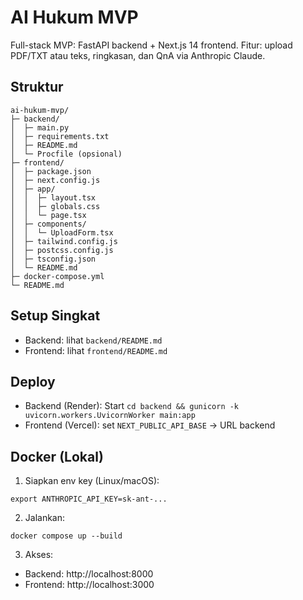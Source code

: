 # AI Hukum MVP

Full-stack MVP: FastAPI backend + Next.js 14 frontend. Fitur: upload PDF/TXT atau teks, ringkasan, dan QnA via Anthropic Claude.

## Struktur
```
ai-hukum-mvp/
├─ backend/
│  ├─ main.py
│  ├─ requirements.txt
│  ├─ README.md
│  └─ Procfile (opsional)
├─ frontend/
│  ├─ package.json
│  ├─ next.config.js
│  ├─ app/
│  │  ├─ layout.tsx
│  │  ├─ globals.css
│  │  └─ page.tsx
│  ├─ components/
│  │  └─ UploadForm.tsx
│  ├─ tailwind.config.js
│  ├─ postcss.config.js
│  ├─ tsconfig.json
│  └─ README.md
├─ docker-compose.yml
└─ README.md
```

## Setup Singkat
- Backend: lihat `backend/README.md`
- Frontend: lihat `frontend/README.md`

## Deploy
- Backend (Render): Start `cd backend && gunicorn -k uvicorn.workers.UvicornWorker main:app`
- Frontend (Vercel): set `NEXT_PUBLIC_API_BASE` → URL backend

## Docker (Lokal)
1) Siapkan env key (Linux/macOS):
```
export ANTHROPIC_API_KEY=sk-ant-...
```
2) Jalankan:
```
docker compose up --build
```
3) Akses:
- Backend: http://localhost:8000
- Frontend: http://localhost:3000
